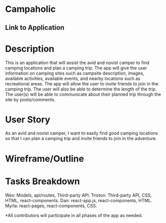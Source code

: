# Campaholic

## Link to Application

# Description
This is an application that will assist the avid and novist camper to find camping locations and plan a camping trip. The app will give the user information on camping sites such as campsite description, images, available activities, available events, and nearby locations such as recreational areas. The app will allow the user to invite friends to join in the camping trip. The user will also be able to determine the length of the trip. The user(s) will be able to communicate about their planned trip through the site by posts/comments. 

# User Story

As an avid and novist camper, I want to easily find good camping locations so that I can plan a camping trip and invite friends to join in the adventure.

# Wireframe/Outline



# Tasks Breakdown

Wes: Models, api/routes, Third-party API. 
Triston: Third-party API, CSS, HTML, react-components.
Dan: react-app.js, react-components, HTML.
Myrla: react-pages, react-components, CSS. 

*All contributors will participate in all phases of the app as needed. 
